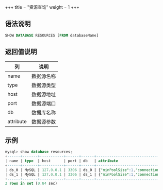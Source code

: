 +++
title = "资源查询"
weight = 1
+++

## 语法说明

```sql
SHOW DATABASE RESOURCES [FROM databaseName]
```

## 返回值说明

| 列        | 说明      |
| --------- | -------- |
| name      | 数据源名称 |
| type      | 数据源类型 |
| host      | 数据源地址 |
| port      | 数据源端口 |
| db        | 数据库名称 |
| attribute | 数据源参数 |

## 示例

```sql
mysql> show database resources;
+------+-------+-----------+------+------+-------------------------------------------------------------------------------------------------------------------------------------------------------------+
| name | type  | host      | port | db   | attribute                                                                                                                                                   |
+------+-------+-----------+------+------+-------------------------------------------------------------------------------------------------------------------------------------------------------------+
| ds_0 | MySQL | 127.0.0.1 | 3306 | ds_0 | {"minPoolSize":1,"connectionTimeoutMilliseconds":30000,"maxLifetimeMilliseconds":1800000,"readOnly":false,"idleTimeoutMilliseconds":60000,"maxPoolSize":50} |
| ds_1 | MySQL | 127.0.0.1 | 3306 | ds_1 | {"minPoolSize":1,"connectionTimeoutMilliseconds":30000,"maxLifetimeMilliseconds":1800000,"readOnly":false,"idleTimeoutMilliseconds":60000,"maxPoolSize":50} |
+------+-------+-----------+------+------+-------------------------------------------------------------------------------------------------------------------------------------------------------------+
2 rows in set (0.84 sec)
```
